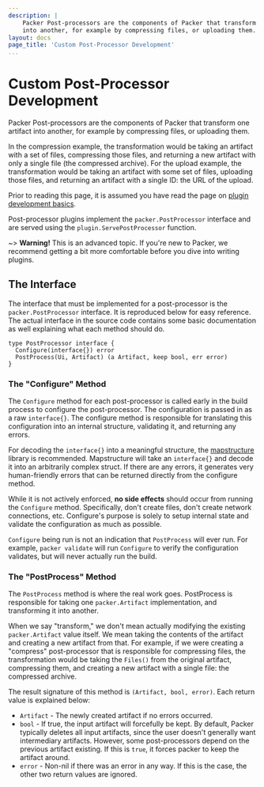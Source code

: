 ```yaml
---
description: |
    Packer Post-processors are the components of Packer that transform one artifact
    into another, for example by compressing files, or uploading them.
layout: docs
page_title: 'Custom Post-Processor Development'
...
```


# Custom Post-Processor Development

Packer Post-processors are the components of Packer that transform one artifact
into another, for example by compressing files, or uploading them.

In the compression example, the transformation would be taking an artifact with
a set of files, compressing those files, and returning a new artifact with only
a single file (the compressed archive). For the upload example, the
transformation would be taking an artifact with some set of files, uploading
those files, and returning an artifact with a single ID: the URL of the upload.

Prior to reading this page, it is assumed you have read the page on [plugin
development basics](/docs/extend/developing-plugins.html).

Post-processor plugins implement the `packer.PostProcessor` interface and are
served using the `plugin.ServePostProcessor` function.

\~&gt; **Warning!** This is an advanced topic. If you're new to Packer, we
recommend getting a bit more comfortable before you dive into writing plugins.

## The Interface

The interface that must be implemented for a post-processor is the
`packer.PostProcessor` interface. It is reproduced below for easy reference. The
actual interface in the source code contains some basic documentation as well
explaining what each method should do.

``` {.go}
type PostProcessor interface {
  Configure(interface{}) error
  PostProcess(Ui, Artifact) (a Artifact, keep bool, err error)
}
```

### The "Configure" Method

The `Configure` method for each post-processor is called early in the build
process to configure the post-processor. The configuration is passed in as a raw
`interface{}`. The configure method is responsible for translating this
configuration into an internal structure, validating it, and returning any
errors.

For decoding the `interface{}` into a meaningful structure, the
[mapstructure](https://github.com/mitchellh/mapstructure) library is
recommended. Mapstructure will take an `interface{}` and decode it into an
arbitrarily complex struct. If there are any errors, it generates very
human-friendly errors that can be returned directly from the configure method.

While it is not actively enforced, **no side effects** should occur from running
the `Configure` method. Specifically, don't create files, don't create network
connections, etc. Configure's purpose is solely to setup internal state and
validate the configuration as much as possible.

`Configure` being run is not an indication that `PostProcess` will ever run. For
example, `packer validate` will run `Configure` to verify the configuration
validates, but will never actually run the build.

### The "PostProcess" Method

The `PostProcess` method is where the real work goes. PostProcess is responsible
for taking one `packer.Artifact` implementation, and transforming it into
another.

When we say "transform," we don't mean actually modifying the existing
`packer.Artifact` value itself. We mean taking the contents of the artifact and
creating a new artifact from that. For example, if we were creating a "compress"
post-processor that is responsible for compressing files, the transformation
would be taking the `Files()` from the original artifact, compressing them, and
creating a new artifact with a single file: the compressed archive.

The result signature of this method is `(Artifact, bool, error)`. Each return
value is explained below:

-   `Artifact` - The newly created artifact if no errors occurred.
-   `bool` - If true, the input artifact will forcefully be kept. By default,
    Packer typically deletes all input artifacts, since the user doesn't
    generally want intermediary artifacts. However, some post-processors depend
    on the previous artifact existing. If this is `true`, it forces packer to
    keep the artifact around.
-   `error` - Non-nil if there was an error in any way. If this is the case, the
    other two return values are ignored.
